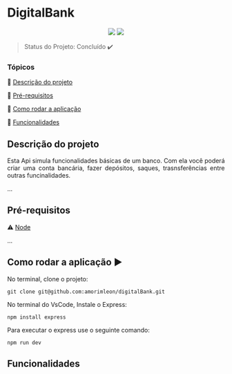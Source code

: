 <h1>DigitalBank</h1>

<p align="center">
  <img src="https://img.shields.io/badge/JavaScript-F7DF1E.svg?style=for-the-badge&logo=JavaScript&logoColor=black"/>
  <img src="https://img.shields.io/badge/Node.js-339933.svg?style=for-the-badge&logo=nodedotjs&logoColor=white"/>
</p>

> Status do Projeto: Concluído :heavy_check_mark: 

### Tópicos 

:small_blue_diamond: [Descrição do projeto](#descrição-do-projeto)

:small_blue_diamond: [Pré-requisitos](#pré-requisitos)

:small_blue_diamond: [Como rodar a aplicação](#como-rodar-a-aplicação-arrow_forward)

:small_blue_diamond: [Funcionalidades](#funcionalidades)

## <a name="descrição-do-projeto"> Descrição do projeto</a>

<P align="justify">Esta Api simula funcionalidades básicas de um banco. Com ela você poderá criar uma conta bancária, fazer depósitos, saques, trasnsferências entre outras funcinalidades.</P>

...

## Pré-requisitos

:warning: [Node](https://nodejs.org/en/download/)

...

## Como rodar a aplicação :arrow_forward:

No terminal, clone o projeto: 

```
git clone git@github.com:amorimleon/digitalBank.git
```

No terminal do VsCode, Instale o Express:

```
npm install express
```

Para executar o express use o seguinte comando:
```
npm run dev
```
## Funcionalidades
